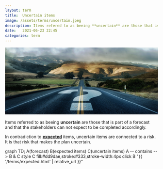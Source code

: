 ```yaml
---
layout: term
title:  Uncertain items
image: /assets/terms/uncertain.jpeg
description: Items refered to as beeing **uncertain** are those that is part of a forecast and that the stakeholders can not **[expect](terms/expected.html)** to be completed accordingly.
date:   2021-06-23 22:45
categories: term
---
```

![uncertain](../assets/terms/uncertain.jpeg)

Items referred to as beeing **uncertain** are those that is part of a forecast and that the stakeholders can not expect to be completed accordingly.

In contradiction to **[expected](expected.html)** items, uncertain items are connected to a risk. It is that risk that makes the plan uncertain.

<div class="mermaid">
  graph TD;
  A(forecast)
  B(expected items)
  C(uncertain items)
  A -- contains --> B & C
  style C fill:#dd9dae,stroke:#333,stroke-width:4px
  click B "{{ '/terms/expected.html' | relative_url }}"
</div>

